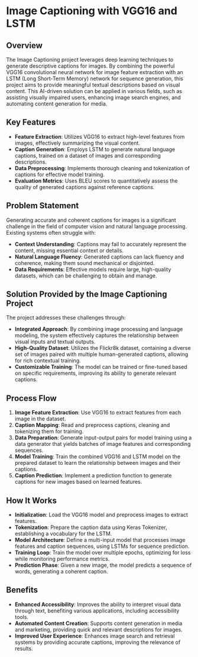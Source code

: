 # Image Captioning with VGG16 and LSTM

## Overview
The Image Captioning project leverages deep learning techniques to generate descriptive captions for images. By combining the powerful VGG16 convolutional neural network for image feature extraction with an LSTM (Long Short-Term Memory) network for sequence generation, this project aims to provide meaningful textual descriptions based on visual content. This AI-driven solution can be applied in various fields, such as assisting visually impaired users, enhancing image search engines, and automating content generation for media.

## Key Features
- **Feature Extraction**: Utilizes VGG16 to extract high-level features from images, effectively summarizing the visual content.
- **Caption Generation**: Employs LSTM to generate natural language captions, trained on a dataset of images and corresponding descriptions.
- **Data Preprocessing**: Implements thorough cleaning and tokenization of captions for effective model training.
- **Evaluation Metrics**: Uses BLEU scores to quantitatively assess the quality of generated captions against reference captions.

## Problem Statement
Generating accurate and coherent captions for images is a significant challenge in the field of computer vision and natural language processing. Existing systems often struggle with:
- **Context Understanding**: Captions may fail to accurately represent the content, missing essential context or details.
- **Natural Language Fluency**: Generated captions can lack fluency and coherence, making them sound mechanical or disjointed.
- **Data Requirements**: Effective models require large, high-quality datasets, which can be challenging to obtain and manage.

## Solution Provided by the Image Captioning Project
The project addresses these challenges through:
- **Integrated Approach**: By combining image processing and language modeling, the system effectively captures the relationship between visual inputs and textual outputs.
- **High-Quality Dataset**: Utilizes the Flickr8k dataset, containing a diverse set of images paired with multiple human-generated captions, allowing for rich contextual training.
- **Customizable Training**: The model can be trained or fine-tuned based on specific requirements, improving its ability to generate relevant captions.

## Process Flow
1. **Image Feature Extraction**: Use VGG16 to extract features from each image in the dataset.
2. **Caption Mapping**: Read and preprocess captions, cleaning and tokenizing them for training.
3. **Data Preparation**: Generate input-output pairs for model training using a data generator that yields batches of image features and corresponding sequences.
4. **Model Training**: Train the combined VGG16 and LSTM model on the prepared dataset to learn the relationship between images and their captions.
5. **Caption Prediction**: Implement a prediction function to generate captions for new images based on learned features.

## How It Works
- **Initialization**: Load the VGG16 model and preprocess images to extract features.
- **Tokenization**: Prepare the caption data using Keras Tokenizer, establishing a vocabulary for the LSTM.
- **Model Architecture**: Define a multi-input model that processes image features and caption sequences, using LSTMs for sequence prediction.
- **Training Loop**: Train the model over multiple epochs, optimizing for loss while monitoring performance metrics.
- **Prediction Phase**: Given a new image, the model predicts a sequence of words, generating a coherent caption.

## Benefits
- **Enhanced Accessibility**: Improves the ability to interpret visual data through text, benefiting various applications, including accessibility tools.
- **Automated Content Creation**: Supports content generation in media and marketing, providing quick and relevant descriptions for images.
- **Improved User Experience**: Enhances image search and retrieval systems by providing accurate captions, improving the relevance of results.

